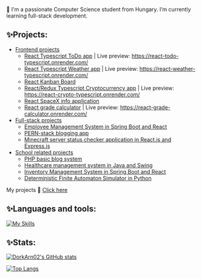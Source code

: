 👏 I'm a passionate Computer Science student from Hungary. I’m currently learning full-stack development.

<h2>✨Projects: </h2>

- <ins>Frontend projects</ins>
  - <a href='https://github.com/DorkArn02/react-todo-typescript'>React Typescript ToDo app</a> | Live preview: https://react-todo-typescript.onrender.com/
  - <a href='https://github.com/DorkArn02/react-weather-typescript'>React Typescript Weather app</a> | Live preview: https://react-weather-typescript.onrender.com/
  - <a href='https://github.com/DorkArn02/react-kanban-board'>React Kanban Board</a>
  - <a href='https://github.com/DorkArn02/react-crypto-typescript'>React/Redux Typescript Cryptocurrency app</a> | Live preview: https://react-crypto-typescript.onrender.com/
  - <a href='https://github.com/DorkArn02/react-spacex-info'>React SpaceX info application</a>
  - <a href='https://github.com/DorkArn02/react-grade-calculator'>React grade calculator</a> | Live preview: https://react-grade-calculator.onrender.com/
- <ins>Full-stack projects</ins>
  - <a href='https://github.com/DorkArn02/employee-management-system'>Employee Management System in Spring Boot and React</a>
  - <a href='https://github.com/DorkArn02/pern-blog'>PERN-stack blogging app</a>
  - <a href='https://github.com/DorkArn02/minecraft-server-status'>Minecraft server status checker application in React.js and Express.js</a>
- <ins>School related projects</ins>
  - <a href='https://github.com/DorkArn02/blog_system_php'>PHP basic blog system</a>
  - <a href='https://github.com/DorkArn02/PMI_C2_beadando'>Healthcare management system in Java and Swing</a>
  - <a href='https://github.com/DorkArn02/Inventory_management_system'> Inventory Management System in Spring Boot and React</a>
  - <a href="https://github.com/DorkArn02/python-deterministic-automaton">Deterministic Finite Automaton Simulator in Python</a>
<p text-align='center'>My projects 🔎 <a href='https://github.com/DorkArn02?tab=repositories'>Click here</a></p>

<h2>✨Languages and tools: </h2>

[![My Skills](https://skillicons.dev/icons?i=js,html,css,java,mysql,nodejs,mongodb,php,postgres,react,redux,spring,typescript,cs,express)](https://skillicons.dev)

<h2>✨Stats: </h2>

[![DorkArn02's GitHub stats](https://github-readme-stats.vercel.app/api?username=DorkArn02&theme=tokyonight&show_icons=true)](https://github.com/anuraghazra/github-readme-stats)

[![Top Langs](https://github-readme-stats.vercel.app/api/top-langs/?username=DorkArn02&layout=compact)](https://github.com/anuraghazra/github-readme-stats)


<!--
**DorkArn02/DorkArn02** is a ✨ _special_ ✨ repository because its `README.md` (this file) appears on your GitHub profile.

Here are some ideas to get you started:

- 🔭 I’m currently working on ...
- 🌱 I’m currently learning ...
- 👯 I’m looking to collaborate on ...
- 🤔 I’m looking for help with ...
- 💬 Ask me about ...
- 📫 How to reach me: ...
- 😄 Pronouns: ...
- ⚡ Fun fact: ...
-->
